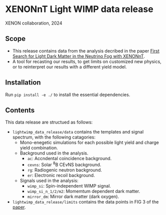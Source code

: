 # XENONnT Light WIMP data release

XENON collaboration, 2024

## Scope 

 * This release contains data from the analysis decribed in the paper [First Search for Light Dark Matter in the Neutrino Fog with XENONnT](https://arxiv.org/abs/2409.17868).
 * A tool for recasting our results, to get limits on customized new physics, or to reinterpret our results with a different yield model. 


## Installation

Run `pip install -e ./` to install the essential dependencies.

## Contents

This data release are structued as follows:

  * `lightwimp_data_release/data` contains the templates and signal spectrum, with the following catagories:
    * Mono-enegetic simulations for each possible light yield and charge yield combination.
    * Background used in the analysis.
      * `ac`: Accndental coincidence background.
      * `cevns`: Solar $^8\mathrm{B}$ $\mathrm{CE}\nu\mathrm{NS}$ background.
      * `rg`: Radiogenic neutron background.
      * `er`: Electronic recoil background.
    * Signals used in the analysis:
      * `wimp_si`: Spin-independent WIMP signal.
      * `wimp_si_n_1/2/m2`: Momemtum dependent dark matter.
      * `mirror_dm`: Mirror dark matter (dark oxygen).
  * `lightwimp_data_release/limits` contains the data points in FIG 3 of the [paper]((https://arxiv.org/abs/2409.17868)).
